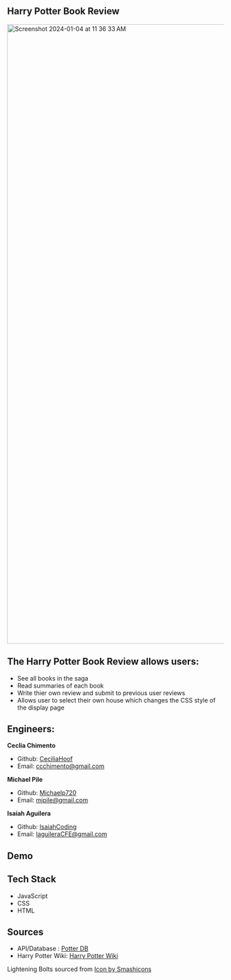 ## Harry Potter Book Review

<img width="1440" alt="Screenshot 2024-01-04 at 11 36 33 AM" src="https://github.com/Michaelp720/HarryPotterBookReviewer/assets/82983831/ca7040b3-6e29-4308-bdb2-e5f5d38c7be2">


## The Harry Potter Book Review allows users:
- See all books in the saga
- Read summaries of each book
- Write thier own review and submit to previous user reviews
- Allows user to select their own house which changes the CSS style of the display page


## Engineers:

**Ceclia Chimento**
- Github: <a href="https://github.com/CeciliaHoof">CeciliaHoof</a><br>
- Email: ccchimento@gmail.com

**Michael Pile**
- Github: <a href="https://github.com/Michaelp720">Michaelp720</a><br>
- Email: mjpile@gmail.com
 
**Isaiah Aguilera**
- Github: <a href="https://github.com/IsaiahCoding">IsaiahCoding</a><br>
- Email: <a href="mailto:IaguileraCFE@gmail.com">IaguileraCFE@gmail.com</a>

## Demo


## Tech Stack
- JavaScript
- CSS
- HTML

## Sources
- API/Database : <a href="https://potterdb.com/" target="_blank">Potter DB</a>
- Harry Potter Wiki: <a href="https://harrypotter.fandom.com/wiki/Main_Page" target="_blank">Harry Potter Wiki</a>


Lightening Bolts sourced from <a href="https://www.freepik.com/icon/flash_252590#fromView=resource_detail&position=8">Icon by Smashicons</a>
